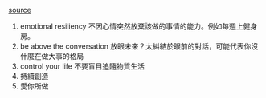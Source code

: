 [source](https://youtu.be/S7hFyGLmD7E)

1. emotional resiliency 不因心情突然放棄該做的事情的能力。例如每週上健身房。
2. be above the conversation 放眼未來？太糾結於眼前的對話，可能代表你沒什麼在做大事的格局
3. control your life 不要盲目追隨物質生活
4. 持續創造
5. 愛你所做